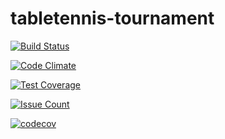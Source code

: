 # tabletennis-tournament


[![Build Status](https://travis-ci.org/tobiasgrott/tabletennis-tournament.svg?branch=master)](https://travis-ci.org/tobiasgrott/tabletennis-tournament)

[![Code Climate](https://codeclimate.com/github/tobiasgrott/tabletennis-tournament/badges/gpa.svg)](https://codeclimate.com/github/tobiasgrott/tabletennis-tournament)

[![Test Coverage](https://codeclimate.com/github/tobiasgrott/tabletennis-tournament/badges/coverage.svg)](https://codeclimate.com/github/tobiasgrott/tabletennis-tournament/coverage)

[![Issue Count](https://codeclimate.com/github/tobiasgrott/tabletennis-tournament/badges/issue_count.svg)](https://codeclimate.com/github/tobiasgrott/tabletennis-tournament)

[![codecov](https://codecov.io/gh/tobiasgrott/tabletennis-tournament/branch/master/graph/badge.svg)](https://codecov.io/gh/tobiasgrott/tabletennis-tournament)
